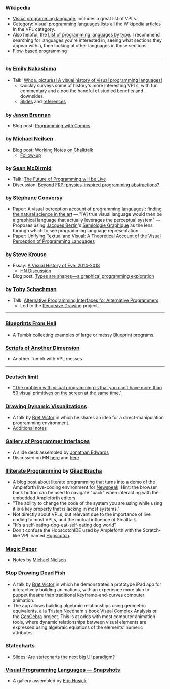 ### Wikipedia
* [Visual programming language](https://en.wikipedia.org/wiki/Visual_programming_language), includes a great list of VPLs.
* [Category: Visual programming languages](https://en.wikipedia.org/wiki/Category:Visual_programming_languages) lists all the Wikipedia articles in the VPL category.
* Also helpful, the [List of programming languages by type](https://en.wikipedia.org/wiki/List_of_programming_languages_by_type). I recommend searching for languages you're interested in, seeing what sections they appear within, then looking at other languages in those sections.
* [Flow-based programming](https://en.wikipedia.org/wiki/Flow-based_programming)


---

### by [Emily Nakashima](https://twitter.com/eanakashima)
* Talk: [Whoa, pictures! A visual history of visual programming languages!](https://www.youtube.com/watch?v=mU1aPvvQbqk)
    * Quickly surveys some of history's more interesting VPLs, with fun commentary and a nod the handful of studied benefits and downsides.
    * [Slides](https://www.slideshare.net/eanakashima/whoa-pictures-a-visual-history-of-visual-programming-languages-con-2018) and [references](https://gist.github.com/eanakashima/7d2d06811dfb9e00836428a9a55abf33)


### by [Jason Brennan](http://whynotfireworks.com)
* Blog post: [Programming with Comics](http://whynotfireworks.com/programming-with-comics/)


### by [Michael Neilsen](http://michaelnielsen.org).
* Blog post: [Working Notes on Chalktalk](http://cognitivemedium.com/interfaces-1/index.html)
    * [Follow-up](http://cognitivemedium.com/magic_paper/index.html)


### by [Sean McDirmid](https://twitter.com/seanmcdirmid18)
* Talk: [The Future of Programming will be Live](https://www.youtube.com/watch?v=bnqkglrSqrg)
* Discussion: [Beyond FRP: physics-inspired programming abstractions?](http://lambda-the-ultimate.org/node/2913)


### by Stéphane Conversy
* Paper: [A visual perception account of programming languages : finding the natural science in the art](https://hal.inria.fr/hal-00737414) — "[A] true visual language would then be a graphical language that actually leverages the perceptual system" — Proposes using [Jacques Bertin](https://en.wikipedia.org/wiki/Jacques_Bertin)'s [Semiologie Graphique](https://fr.wikipedia.org/wiki/Sémiologie_graphique) as the lens through which to see programming language representation.
* Paper: [Unifying Textual and Visual: A Theoretical Account of the Visual Perception of Programming Languages](https://dl.acm.org/citation.cfm?id=2661138)


### by [Steve Krouse](http://futureofcoding.org)
* Essay: [A Visual History of Eve: 2014-2018](http://futureofcoding.org/essays/eve/)
  * [HN Discussion](https://news.ycombinator.com/item?id=16736913)
* Blog post: [Types are shapes — a graphical programming exploration](https://medium.com/@stevekrouse/types-are-shapes-d6af1e83192f)


### by [Toby Schachman](https://twitter.com/tobiaschneider)
* Talk: [Alternative Programming Interfaces for Alternative Programmers](https://vimeo.com/41968528)
  * Led to the [Recursive Drawing](implementations.md#recursive-drawing) project.


---


### [Blueprints From Hell](https://blueprintsfromhell.tumblr.com)
* A Tumblr collecting examples of large or messy [Blueprint](implementations.md#blueprint) programs.

### [Scripts of Another Dimension](https://scriptsofanotherdimension.tumblr.com)
* Another Tumblr with VPL messes.

---


### Deutsch limit
* ["The problem with visual programming is that you can’t have more than 50 visual primitives on the screen at the same time."](https://en.wikipedia.org/wiki/Deutsch_limit)


### [Drawing Dynamic Visualizations](https://vimeo.com/66085662)
* A talk by [Bret Victor](worrydream.com) in which he shares an idea for a direct-manipulation programming environment.
* [Additional notes](http://worrydream.com/DrawingDynamicVisualizationsTalkAddendum/)


### [Gallery of Programmer Interfaces](https://docs.google.com/presentation/d/1MD-CgzODFWzdpnYXr8bEgysfDmb8PDV6iCAjH5JIvaI/preview?slide=id.g1da0625f1b_0_92)
* A slide deck assembled by [Jonathan Edwards](https://twitter.com/jonathoda)
* Discussed on HN [here](https://news.ycombinator.com/item?id=16624724) and [here](https://news.ycombinator.com/item?id=14290909)


### [Illiterate Programming](https://gbracha.github.io/illiterateProgramming/out/illiterateProgramming.html) by [Gilad Bracha](https://en.wikipedia.org/wiki/Gilad_Bracha)
* A blog post about literate programming that turns into a demo of the Ampleforth live-coding environment for [Newspeak](https://en.wikipedia.org/wiki/Newspeak_(programming_language)). Hint: the browser back button can be used to navigate "back" when interacting with the embedded Ampleforth editors.
* "The ability to change the code of the system you are using while using it is a key property that is lacking in most systems."
* Not directly about VPLs, but relevant due to the importance of live coding to most VPLs, and the mutual influence of Smalltalk.
* "It's a self-eating-dog-eat-self-eating dog world"
* Don't confuse the HopscotchIDE used by Ampleforth with the Scratch-like VPL named [Hopscotch](implementations.md#hopscotch).


### [Magic Paper](http://cognitivemedium.com/magic_paper/)
* Notes by [Michael Nielsen](https://twitter.com/michael_nielsen)


### [Stop Drawing Dead Fish](https://vimeo.com/64895205)
* A talk by [Bret Victor](worrydream.com) in which he demonstrates a prototype iPad app for interactively building animations, with an experience more akin to puppet theatre than traditional keyframe-and-curves computer animation.
* The app allows building algebraic relationships using geometric equivalents, a la Tristan Needham's book [Visual Complex Analysis](http://usf.usfca.edu/vca/) or the [GeoGebra](https://en.wikipedia.org/wiki/GeoGebra) project. This is at odds with most computer animation tools, where dynamic relationships between visual elements are expressed using algebraic equations of the elements' numeric attributes.


### Statecharts
* Slides: [Are statecharts the next big UI paradigm?](https://news.ycombinator.com/item?id=15835005)


### [Visual Programming Languages — Snapshots](http://blog.interfacevision.com/design/design-visual-progarmming-languages-snapshots/)
* A gallery assembled by [Eric Hosick](https://twitter.com/erichosick)
